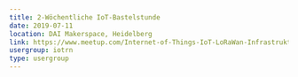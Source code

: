 ```yaml
---
title: 2-Wöchentliche IoT-Bastelstunde
date: 2019-07-11
location: DAI Makerspace, Heidelberg
link: https://www.meetup.com/Internet-of-Things-IoT-LoRaWan-Infrastruktur-4-RheinNeckar/events/rwnvnpyzkbpb/
usergroup: iotrn
type: usergroup
---
```

